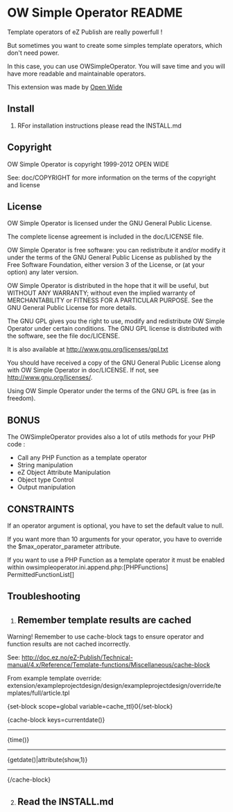 OW Simple Operator README
=====================

Template operators of eZ Publish are really powerfull !

But sometimes you want to create some simples template operators, which don't need power.

In this case, you can use OWSimpleOperator. You will save time and you will have more readable and maintainable operators.

This extension was made by [Open Wide](http://openwide.fr)


Install
   ------------

1. RFor installation instructions please read the INSTALL.md


Copyright
   ------------

OW Simple Operator is copyright 1999-2012 OPEN WIDE

See: doc/COPYRIGHT for more information on the terms of the copyright and license


License
   ------------

OW Simple Operator is licensed under the GNU General Public License.

The complete license agreement is included in the doc/LICENSE file.

OW Simple Operator is free software: you can redistribute it and/or modify
it under the terms of the GNU General Public License as published by
the Free Software Foundation, either version 3 of the License, or
(at your option) any later version.

OW Simple Operator is distributed in the hope that it will be useful,
but WITHOUT ANY WARRANTY; without even the implied warranty of
MERCHANTABILITY or FITNESS FOR A PARTICULAR PURPOSE.  See the
GNU General Public License for more details.

The GNU GPL gives you the right to use, modify and redistribute
OW Simple Operator under certain conditions. The GNU GPL license
is distributed with the software, see the file doc/LICENSE.

It is also available at http://www.gnu.org/licenses/gpl.txt

You should have received a copy of the GNU General Public License
along with OW Simple Operator in doc/LICENSE.  If not, see http://www.gnu.org/licenses/.

Using OW Simple Operator under the terms of the GNU GPL is free (as in freedom).


BONUS
   ------------

The OWSimpleOperator provides also a lot of utils methods for your PHP code :

* Call any PHP Function as a template operator
* String manipulation
* eZ Object Attribute Manipulation
* Object type Control
* Output manipulation


CONSTRAINTS
   ------------

If an operator argument is optional, you have to set the default value to null.

If you want more than 10 arguments for your operator, you have to override the $max_operator_parameter attribute.

If you want to use a PHP Function as a template operator it must be enabled within owsimpleoperator.ini.append.php:[PHPFunctions] PermittedFunctionList[]


Troubleshooting
   ------------

1. Remember template results are cached
   ------------

Warning! Remember to use cache-block tags to ensure operator and function results are not cached incorrectly.

See: http://doc.ez.no/eZ-Publish/Technical-manual/4.x/Reference/Template-functions/Miscellaneous/cache-block

From example template override: extension/exampleprojectdesign/design/exampleprojectdesign/override/templates/full/article.tpl

{set-block scope=global variable=cache_ttl}0{/set-block}

<!-- snip -->

{cache-block keys=currentdate()}
<hr />
{time()}
<hr />
{getdate()|attribute(show,1)}
<hr />
{/cache-block}


2. Read the INSTALL.md
   ------------
